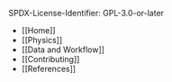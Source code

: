 SPDX-License-Identifier: GPL-3.0-or-later

* [[Home]]
* [[Physics]]
* [[Data and Workflow]]
* [[Contributing]]
* [[References]]

